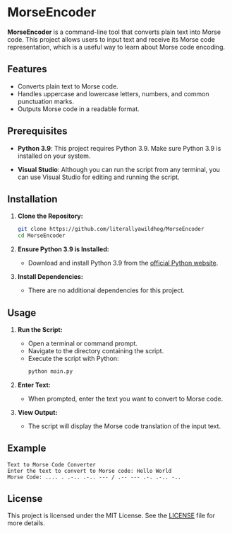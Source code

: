 # MorseEncoder

**MorseEncoder** is a command-line tool that converts plain text into Morse code. This project allows users to input text and receive its Morse code representation, which is a useful way to learn about Morse code encoding.

## Features

- Converts plain text to Morse code.
- Handles uppercase and lowercase letters, numbers, and common punctuation marks.
- Outputs Morse code in a readable format.

## Prerequisites

- **Python 3.9**: This project requires Python 3.9. Make sure Python 3.9 is installed on your system.

- **Visual Studio**: Although you can run the script from any terminal, you can use Visual Studio for editing and running the script.

## Installation

1. **Clone the Repository:**
   ```bash
   git clone https://github.com/literallyawildhog/MorseEncoder
   cd MorseEncoder
   ```

2. **Ensure Python 3.9 is Installed:**
   - Download and install Python 3.9 from the [official Python website](https://www.python.org/downloads/).

3. **Install Dependencies:**
   - There are no additional dependencies for this project.

## Usage

1. **Run the Script:**
   - Open a terminal or command prompt.
   - Navigate to the directory containing the script.
   - Execute the script with Python:
     ```bash
     python main.py
     ```

2. **Enter Text:**
   - When prompted, enter the text you want to convert to Morse code.

3. **View Output:**
   - The script will display the Morse code translation of the input text.

## Example

```plaintext
Text to Morse Code Converter
Enter the text to convert to Morse code: Hello World
Morse Code: .... . .-.. .-.. --- / .-- --- .-. .-.. -..
```

## License

This project is licensed under the MIT License. See the [LICENSE](LICENSE) file for more details.
